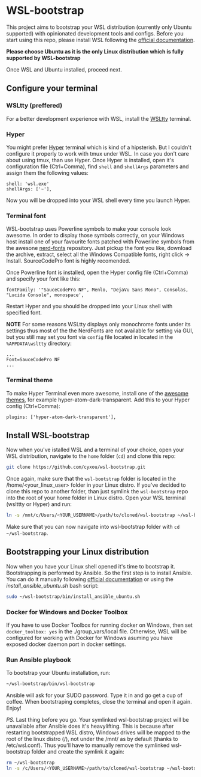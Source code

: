 # WSL-bootstrap

This project aims to bootstrap your WSL distribution (currently only Ubuntu supported) with opinionated development tools and configs.
Before you start using this repo, please install WSL following the [official documentation](https://docs.microsoft.com/en-us/windows/wsl/install-win10#for-anniversary-update-and-creators-update-install-using-lxrun).

__Please choose Ubuntu as it is the only Linux distribution which is fully supported by WSL-bootstrap__

Once WSL and Ubuntu installed, proceed next.

## Configure your terminal

### WSLtty (preffered)
For a better development experience with WSL, install the [WSLtty](https://github.com/mintty/wsltty/releases) terminal.

### Hyper
You might prefer [Hyper](https://hyper.is) terminal which is kind of a hipsterish. But I couldn't configure it properly to work with tmux under WSL.
In case you don't care about using tmux, than use Hyper.
Once Hyper is installed, open it's configuration file (Ctrl+Comma), find `shell` and `shellArgs` parameters and assign them the following values:

```
shell: 'wsl.exe'
shellArgs: ['~'],
```

Now you will be dropped into your WSL shell every time you launch Hyper.

### Terminal font

WSL-bootstrap uses Powerline symbols to make your console look awesome. In order to display those symbols correctly, on your Windows host install one of your favourite fonts patched with Powerline symbols from the awesone [nerd-fonts](https://github.com/ryanoasis/nerd-fonts/releases) repository. Just pickup the font you like, download the archive, extract, select all the Windows Compatible fonts, right click -> Install. SourceCodePro font is highly recomended.

Once Powerline font is installed, open the Hyper config file (Ctrl+Comma) and specify your font like this:

```
fontFamily: '"SauceCodePro NF", Menlo, "DejaVu Sans Mono", Consolas, "Lucida Console", monospace',
```

Restart Hyper and you should be dropped into your Linux shell with specified font.

__NOTE__ For some reasons WSLtty displays only monochrome fonts under its settings thus most of the the NerdFonts are not available for setting via GUI, but you still may set you font via `config` file located in located in the `%APPDATA\wsltty` directory:

```
...
Font=SauceCodePro NF
...
```

### Terminal theme

To make Hyper Terminal even more awesome, install one of the [awesome themes](https://github.com/bnb/awesome-hyper#themes), for example hyper-atom-dark-transparent. Add this to your Hyper config (Ctrl+Comma):

```
plugins: ['hyper-atom-dark-transparent'],
```


## Install WSL-bootstrap

Now when you've istalled WSL and a terminal of your choice, open your WSL
distribution, navigate to the `home` folder (`cd`) and clone this repo:

```sh
git clone https://github.com/cyxou/wsl-bootstrap.git
```

Once again, make sure that the `wsl-bootstrap` folder is located in the /home/<your_linux_user> folder in your Linux distro.
If you've decided to clone this repo to another folder, than just symlink the `wsl-bootstrap` repo into the root of your home folder in Linux distro. Open your WSL terminal (wslttty or Hyper) and run:

```sh
ln -s /mnt/c/Users/<YOUR_USERNAME>/path/to/cloned/wsl-bootstrap ~/wsl-bootstrap
```
Make sure that you can now navigate into wsl-bootstrap folder with `cd ~/wsl-bootstrap`.

## Bootstrapping your Linux distribution

Now when you have your Linux shell opened it's time to bootstrap it.
Bootstrapping is performed by Ansible. So the first step is to install Ansible.
You can do it manually following [official documentation](http://docs.ansible.com/ansible/latest/intro_installation.html#latest-releases-via-apt-ubuntu) or using the *install_ansible_ubuntu.sh* bash script:

```sh
sudo ~/wsl-bootstrap/bin/install_ansible_ubuntu.sh
```

### Docker for Windows and Docker Toolbox

If you have to use Docker Toolbox for running docker on Windows, then set `docker_toolbox: yes` in the ./group_vars/local file.
Otherwise, WSL will be configured for working with Docker for Windows asuming you have exposed docker daemon port in docker settings.

### Run Ansible playbook

To bootstrap your Ubuntu installation, run:

```sh
~/wsl-bootstrap/bin/wsl-bootstrap
```

Ansible will ask for your SUDO password. Type it in and go get a cup of coffee. When bootstraping completes, close the terminal and open it again. Enjoy!

_PS._ Last thing before you go. Your symlinked wsl-bootstrap project will be unavailable after Ansible does it's heavylifting. This is because after restarting bootstrapped WSL distro, Windows drives will be mapped to the root of the linux distro (/), not under the /mnt/ as by default (thanks to /etc/wsl.conf). Thus you'll have to manually remove the symlinked wsl-bootstrap folder and create the symlink it again:

```sh
rm ~/wsl-bootstrap
ln -s /c/Users/<YOUR_USERNAME>/path/to/cloned/wsl-bootstrap ~/wsl-bootstrap
```
